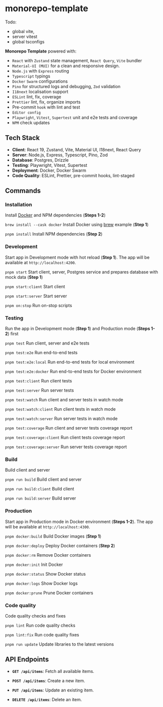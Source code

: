 # monorepo-template

Todo:
- global vite,
- server vitest
- global tsconfigs

**Monorepo Template** powered with:
- `React` with `Zustand` state management, `React Query`, `Vite` bundler
- `Material-UI (MUI)` for a clean and responsive design.
- `Node.js` with `Express` routing
- `Typescript` typings
- `Docker` `Swarm` configurations
- `Pino` for structured logs and debugging, `Zod` validation
- `I18next` localisation support
- `ESLint` lint, fix, coverage
- `Prettier` lint, fix, organize imports
- Pre-commit `hook` with lint and test
- `Editor config`
- `Playwright`, `Vitest`, `Supertest` unit and e2e tests and coverage
- `NPM` check updates

## Tech Stack
- **Client**: React 19, Zustand, Vite, Material UI, I18next, React Query
- **Server**: Node.js, Express, Typescript, Pino, Zod
- **Database**: Postgres, Drizzle
- **Testing**: Playwright, Vitest, Supertest
- **Deployment**: Docker, Docker Swarm
- **Code Quality**: ESLint, Prettier, pre-commit hooks, lint-staged

## Commands

### Installation

Install [Docker](https://docs.docker.com/get-docker/) and NPM dependencies (**Steps 1-2**)

`brew install --cask docker` Install Docker using [brew](https://brew.sh/) example (**Step 1**)

`pnpm install` Install NPM dependencies (**Step 2**)

### Development

Start app in Development mode with hot reload (**Step 1**).
The app will be available at `http://localhost:4200`.

`pnpm start` Start client, server, Postgres service and prepares database with mock data (**Step 1**)

`pnpm start:client` Start client

`pnpm start:server` Start server

`pnpm on:stop` Run on-stop scripts

### Testing

Run the app in Development mode (**Step 1**) and Production mode (**Steps 1-2**) first

`pnpm test` Run client, server and e2e tests

`pnpm test:e2e` Run end-to-end tests

`pnpm test:e2e:local` Run end-to-end tests for local environment

`pnpm test:e2e:docker` Run end-to-end tests for Docker environment

`pnpm test:client` Run client tests

`pnpm test:server` Run server tests

`pnpm test:watch` Run client and server tests in watch mode

`pnpm test:watch:client` Run client tests in watch mode

`pnpm test:watch:server` Run server tests in watch mode

`pnpm test:coverage` Run client and server tests coverage report

`pnpm test:coverage:client` Run client tests coverage report

`pnpm test:coverage:server` Run server tests coverage report

### Build

Build client and server

`pnpm run build` Build client and server

`pnpm run build:client` Build client

`pnpm run build:server` Build server

### Production

Start app in Production mode in Docker environment (**Steps 1-2**). 
The app will be available at `http://localhost:4300`.

`pnpm docker:build` Build Docker images (**Step 1**)

`pnpm docker:deploy` Deploy Docker containers (**Step 2**)

`pnpm docker:rm` Remove Docker containers

`pnpm docker:init` Init Docker

`pnpm docker:status` Show Docker status

`pnpm docker:logs` Show Docker logs

`pnpm docker:prune` Prune Docker containers

### Code quality

Code quality checks and fixes

`pnpm lint` Run code quality checks

`pnpm lint:fix` Run code quality fixes

`pnpm run update` Update libraries to the latest versions

## API Endpoints

- **`GET /api/items`**: Fetch all available items.

- **`POST /api/items`**: Create a new item.

- **`PUT /api/items`**: Update an existing item.

- **`DELETE /api/items`**: Delete an item.